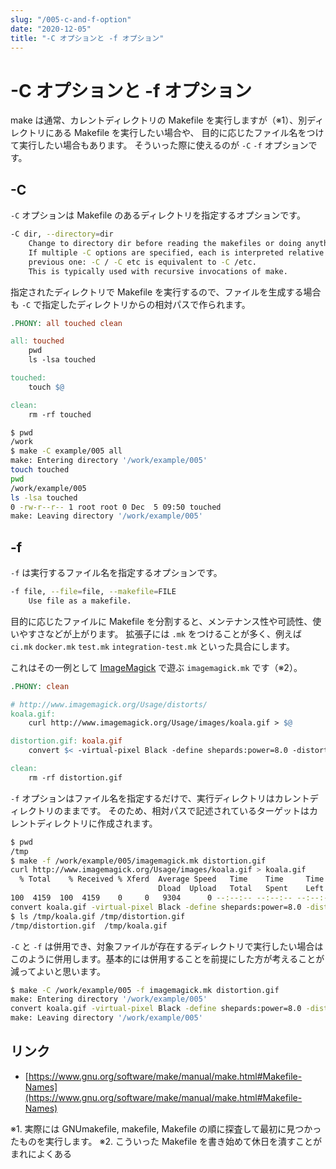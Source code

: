 ```yaml
---
slug: "/005-c-and-f-option"
date: "2020-12-05"
title: "-C オプションと -f オプション"
---
```


# -C オプションと -f オプション

make は通常、カレントディレクトリの Makefile を実行しますが（※1）、別ディレクトリにある Makefile を実行したい場合や、
目的に応じたファイル名をつけて実行したい場合もあります。
そういった際に使えるのが `-C` `-f` オプションです。

## -C

`-C` オプションは Makefile のあるディレクトリを指定するオプションです。
```sh
-C dir, --directory=dir
    Change to directory dir before reading the makefiles or doing anything else.
    If multiple -C options are specified, each is interpreted relative to the
    previous one: -C / -C etc is equivalent to -C /etc.
    This is typically used with recursive invocations of make.
```

指定されたディレクトリで Makefile を実行するので、ファイルを生成する場合も `-C` で指定したディレクトリからの相対パスで作られます。
```makefile
.PHONY: all touched clean

all: touched
	pwd
	ls -lsa touched

touched:
	touch $@

clean:
	rm -rf touched
```
```sh
$ pwd
/work
$ make -C example/005 all
make: Entering directory '/work/example/005'
touch touched
pwd
/work/example/005
ls -lsa touched
0 -rw-r--r-- 1 root root 0 Dec  5 09:50 touched
make: Leaving directory '/work/example/005'
```


## -f

`-f` は実行するファイル名を指定するオプションです。
```sh
-f file, --file=file, --makefile=FILE
    Use file as a makefile.
```

目的に応じたファイルに Makefile を分割すると、メンテナンス性や可読性、使いやすさなどが上がります。
拡張子には `.mk` をつけることが多く、例えば `ci.mk` `docker.mk` `test.mk` `integration-test.mk` といった具合にします。

これはその一例として [ImageMagick](https://imagemagick.org/) で遊ぶ `imagemagick.mk` です（※2）。
```makefile
.PHONY: clean

# http://www.imagemagick.org/Usage/distorts/
koala.gif:
	curl http://www.imagemagick.org/Usage/images/koala.gif > $@

distortion.gif: koala.gif
	convert $< -virtual-pixel Black -define shepards:power=8.0 -distort Shepards '30,11 20,11  48,29 58,29' $@

clean:
	rm -rf distortion.gif
```

`-f` オプションはファイル名を指定するだけで、実行ディレクトリはカレントディレクトリのままです。
そのため、相対パスで記述されているターゲットはカレントディレクトリに作成されます。
```sh
$ pwd
/tmp
$ make -f /work/example/005/imagemagick.mk distortion.gif
curl http://www.imagemagick.org/Usage/images/koala.gif > koala.gif
  % Total    % Received % Xferd  Average Speed   Time    Time     Time  Current
                                 Dload  Upload   Total   Spent    Left  Speed
100  4159  100  4159    0     0   9304      0 --:--:-- --:--:-- --:--:--  9283
convert koala.gif -virtual-pixel Black -define shepards:power=8.0 -distort Shepards '30,11 20,11  48,29 58,29' distortion.gif
$ ls /tmp/koala.gif /tmp/distortion.gif
/tmp/distortion.gif  /tmp/koala.gif
```

`-C` と `-f` は併用でき、対象ファイルが存在するディレクトリで実行したい場合はこのように併用します。基本的には併用することを前提にした方が考えることが減ってよいと思います。
```sh
$ make -C /work/example/005 -f imagemagick.mk distortion.gif
make: Entering directory '/work/example/005'
convert koala.gif -virtual-pixel Black -define shepards:power=8.0 -distort Shepards '30,11 20,11  48,29 58,29' distortion.gif
make: Leaving directory '/work/example/005'
```

## リンク
* [https://www.gnu.org/software/make/manual/make.html#Makefile-Names](https://www.gnu.org/software/make/manual/make.html#Makefile-Names)

※1. 実際には GNUmakefile, makefile, Makefile の順に探査して最初に見つかったものを実行します。
※2. こういった Makefile を書き始めて休日を潰すことがまれによくある